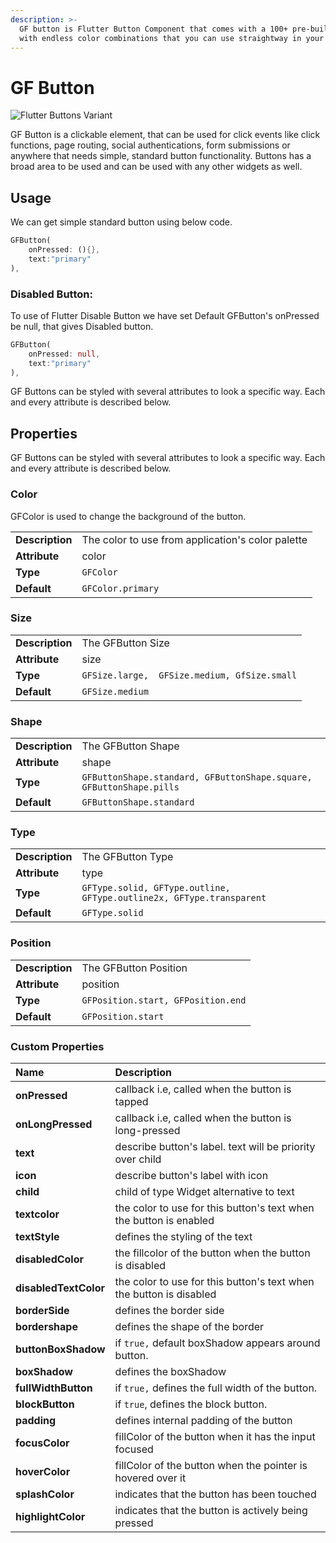 ```yaml
---
description: >-
  GF button is Flutter Button Component that comes with a 100+ pre-built button
  with endless color combinations that you can use straightway in your project.
---
```


# GF Button

![Flutter Buttons Variant](https://ik.imagekit.io/ionicfirebaseapp/docs/tr:dpr-auto,tr:w-auto/Gf_buttons_2x_aotfII9ZS5.png)



GF Button is a clickable element, that can be used for click events like click functions, page routing, social authentications, form submissions or anywhere that needs simple, standard button functionality. Buttons has a broad area to be used  and can be used with any other widgets as well.

## Usage

We can get simple standard button using below code. 

```dart
GFButton(
    onPressed: (){},
    text:"primary"
),
```

### Disabled Button:

To use of Flutter Disable Button we have set Default GFButton's  onPressed be null, that gives Disabled button.

```dart
GFButton(                          
    onPressed: null,             
    text:"primary"
),
```

GF Buttons can be styled with several attributes to look a specific way. Each and every attribute is described below.

## Properties 

GF Buttons can be styled with several attributes to look a specific way. Each and every attribute is described below.

### Color 

GFColor is used to change the background of the button.

|  |  |
| :--- | :--- |
| **Description** | The color to use from application's color palette                                |
| **Attribute** |  color |
| **Type** | `GFColor` |
| **Default** | `GFColor.primary` |

### Size

|  |  |
| :--- | :--- |
| **Description**  | The GFButton Size                                                                                           |
| **Attribute** |  size |
| **Type** | `GFSize.large,  GFSize.medium, GfSize.small` |
| **Default** | `GFSize.medium` |

### Shape

|  |  |
| :--- | :--- |
| **Description**     |  The GFButton Shape                                               |
| **Attribute** |  shape |
| **Type**               | `GFButtonShape.standard, GFButtonShape.square, GFButtonShape.pills` |
| **Default** | `GFButtonShape.standard` |

### Type

|  |  |
| :--- | :--- |
| **Description**     |   The GFButton Type                                |
| **Attribute** |   type |
| **Type** | `GFType.solid, GFType.outline, GFType.outline2x, GFType.transparent` |
| **Default** | `GFType.solid` |

### Position

|  |  |
| :--- | :--- |
| **Description** |  The GFButton Position                                                                    |
| **Attribute** |  position |
| **Type** | `GFPosition.start, GFPosition.end` |
| **Default** | `GFPosition.start` |

### Custom Properties

| Name | Description |
| :--- | :--- |
| **onPressed**   | callback i.e, called when the button is tapped |
| **onLongPressed** | callback i.e, called when the button is long-pressed |
| **text** |  describe button's label. text will be priority over child |
| **icon** |  describe button's label with icon |
| **child** | child of type Widget alternative to text |
| **textcolor** | the color to use for this button's text when the button is enabled |
| **textStyle** | defines the styling of the text |
| **disabledColor** | the fillcolor of  the button when the button is disabled |
| **disabledTextColor** | the color to use for this button's text when the button is disabled |
| **borderSide** | defines the border side  |
| **bordershape** | defines the shape of the border |
| **buttonBoxShadow** | if `true,` default boxShadow appears around button. |
| **boxShadow** | defines the boxShadow |
| **fullWidthButton** | if `true,` defines the full width of the button.  |
| **blockButton** | if `true`, defines the block button.  |
| **padding** | defines internal padding of the button |
| **focusColor** | fillColor of the button when it has the input focused |
| **hoverColor** | fillColor of the button when the pointer is hovered over it |
| **splashColor** | indicates that the button has been touched |
| **highlightColor** | indicates that the button is actively being pressed |

